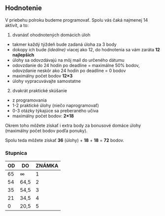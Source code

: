 ## Hodnotenie

V priebehu polroku budeme programovať. Spolu vás čaká najmenej 14 aktivít, a to:

1. dvanásť ohodnotených domácich úloh
  * takmer každý týždeň bude zadaná úloha za 3 body
  * dokopy ich bude *(ideálne)* viacej ako 12, do hodnotenia sa vám zaráta **12 najlepších**
  * úlohy sa odovzdávajú na môj mail do určeného dátumu
  * odovzdanie do 24 hodín po deadline = maximálne 50% bodov, odovzdanie neskôr ako 24 hodín po deadline = 0 bodov
  * maximálny počet bodov **12×3**
  * úlohy vypracuvávajte samostatne
2. dvakrát praktické skúšanie
  * z programovania
  * 1-2 praktické úlohy (niečo naprogramovať)
  * 0-3 otázky týkajúce sa preberaného učiva
  * maximálny počet bodov: **2×18**

Okrem toho môžete získať i extra body za bonusové domáce úlohy (maximálny počet bodov podľa ponuky).

Spolu teda môžete získať **36** (úlohy) + **18** + **18** = **72** bodov.

### Stupnica

| OD | DO |	ZNÁMKA |
|----|----|--------|
| 65 | ∞ | 1 |
| 54 | 64,5 |	2 |
| 35 | 54,5 |	3 |
| 21 | 34,5 | 4 |
| 0 | 20,5 | 5 |